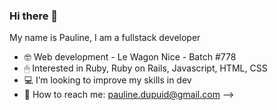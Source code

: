 ### Hi there 👋

My name is Pauline, I am a fullstack developer

- 🤓 Web development - Le Wagon Nice - Batch #778
- 🖱 Interested in Ruby, Ruby on Rails, Javascript, HTML, CSS
- 💻 I’m looking to improve my skills in dev
- 📧 How to reach me: pauline.dupuid@gmail.com
-->
